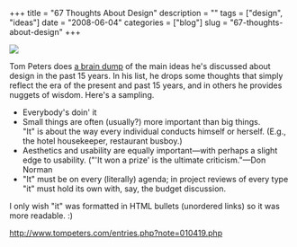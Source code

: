 +++
title = "67 Thoughts About Design"
description = ""
tags = ["design", "ideas"]
date = "2008-06-04"
categories = ["blog"]
slug = "67-thoughts-about-design"
+++



  <div class="notebook-screenshot"><a href="http://www.tompeters.com/entries.php?note=010419.php"><img src="//media.konigi.com/bluga/wt4846cf497072e.jpg"/></a></div><p>Tom Peters does <a href="http://www.tompeters.com/entries.php?note=010419.php">a brain dump</a> of the main ideas he's discussed about design in the past 15 years. In his list, he drops some thoughts that simply reflect the era of the present and past 15 years, and in others he provides nuggets of wisdom. Here's a sampling.</p>
<ul>
<li>Everybody's doin' it</li>
<li>Small things are often (usually?) more important than big things.<br />
"It" is about the way every individual conducts himself or herself. (E.g., the hotel housekeeper, restaurant busboy.)</li>
<li>Aesthetics and usability are equally important—with perhaps a slight edge to usability. ("'It won a prize' is the ultimate criticism."—Don Norman</li>
<li>"It" must be on every (literally) agenda; in project reviews of every type "it" must hold its own with, say, the budget discussion.</li>
</ul>
<p>I only wish "it" was formatted in HTML bullets (unordered links) so it was more readable. :)</p>
    
  <a href="http://www.tompeters.com/entries.php?note=010419.php">http://www.tompeters.com/entries.php?note=010419.php</a>

